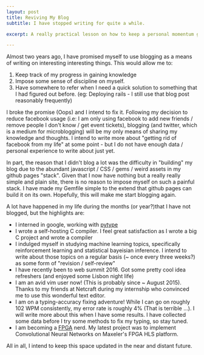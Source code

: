 ```yaml
---
layout: post
title: Reviving My Blog
subtitle: I have stopped writing for quite a while.

excerpt: A really practical lesson on how to keep a personal momentum going.

---
```


Almost two years ago, I have promised myself to use blogging as a means of writing on interesting
interesting things. This would allow me to:

1. Keep track of my progress in gaining knowledge
2. Impose some sense of discipline on myself.
3. Have somewhere to refer when I need a quick solution to something that I had figured out before. (eg: Deploying rails - I still use that blog post reasonably frequently)

I broke the promise (Oops) and I intend to fix it. Following my decision to reduce facebook usage (i.e: I am only using facebook to add new friends / remove people I don't know / get event tickets), blogging (and twitter, which is a medium for microblogging) will be my only means of sharing my knowledge and thoughts. I intend to write more about "getting rid of facebook from my life" at some point - but I do not have enough data / personal experience to write about just yet.

In part, the reason that I didn't blog a lot was the difficulty in "building" my blog due to the abundant javascript / CSS / gems / weird assets in my github pages "stack". Given that I now have nothing but a really really simple and plain site, there is no reason to impose myself on such a painful stack. I have made my Gemfile simple to the extend that github pages can build it on its own. Hopefully, this will make me start blogging again.

A lot have happened  in my life during the months (or year?)that I have not blogged, but the highlights are:

- I interned in google, working with [pytype](https://www.github.com/google/pytype)
- I wrote a self-hosting C compiler. I feel great satisfaction as I wrote a big C project and wrote a compiler
- I indulged myself in studying machine learning topics, specifically reinforcement learning and statistical bayeisian inference. I intend to write about those topics on a regular basis (~ once every three weeks?) as some form of "revision / self-review"
- I have recently been to web summit 2016. Got some pretty cool idea refreshers (and enjoyed some Lisbon night life)
- I am an avid vim user now! (This is probably since ~ August 2015). Thanks to my friends at Netcraft during my internship who convinced me to use this wonderful text editor.
- I am on a typing-accuracy fixing adventure! While I can go on roughly 102 WPM consistently, my error rate is roughly 4% (That is terrible ...). I will write more about this when I have some results. I have collected some data before I try some methods to fix my typing, so stay tuned.
- I am becoming a [FPGA](https://en.wikipedia.org/wiki/Field-programmable_gate_array) nerd. My latest project was to implement Convolutional Neural Networks on Maxeler's FPGA HLS platform.

All in all, I intend to keep this space updated in the near and distant future.
